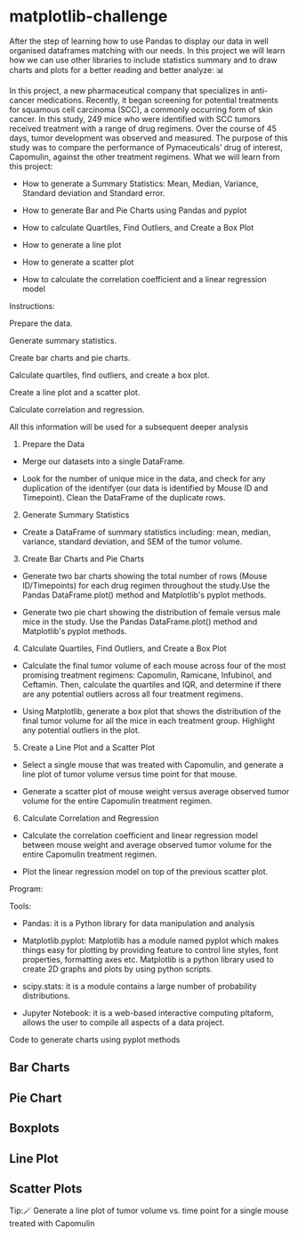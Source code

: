 # matplotlib-challenge

After the step of learning how to use Pandas to display our data in well organised dataframes matching with our needs.
In this project we will learn how we can use other libraries to include statistics summary and to draw charts and plots for a  better reading and better analyze: 📊

In this project, a new pharmaceutical company that specializes in anti-cancer medications. Recently, it began screening for potential treatments for squamous cell carcinoma (SCC), a commonly occurring form of skin cancer. In this study, 249 mice who were identified with SCC tumors received treatment with a range of drug regimens. Over the course of 45 days, tumor development was observed and measured. The purpose of this study was to compare the performance of Pymaceuticals’ drug of interest, Capomulin, against the other treatment regimens.
What we will learn from this project:

- How to generate a Summary Statistics: Mean,	Median, Variance, Standard deviation and Standard error.

- How to generate Bar and Pie Charts using Pandas and pyplot
  
- How to calculate Quartiles, Find Outliers, and Create a Box Plot

- How to generate a line plot

- How to generate a scatter plot

- How to calculate the correlation coefficient and a linear regression model 

Instructions:

Prepare the data.

Generate summary statistics.

Create bar charts and pie charts.

Calculate quartiles, find outliers, and create a box plot.

Create a line plot and a scatter plot.

Calculate correlation and regression.

All this information will be used for a subsequent deeper analysis

1. Prepare the Data
   
- Merge our datasets into a single DataFrame.

- Look for the number of unique mice  in the data, and  check for any  duplication of the identifyer (our data is identified by Mouse ID and Timepoint). Clean the DataFrame of the duplicate rows.

2. Generate Summary Statistics
   
- Create a DataFrame of summary statistics including:  mean, median, variance, standard deviation, and SEM of the tumor volume.

3. Create Bar Charts and Pie Charts
   
- Generate two bar charts showing the total number of rows (Mouse ID/Timepoints) for each drug regimen throughout the study.Use the Pandas DataFrame.plot() method and  Matplotlib's pyplot methods.

- Generate two pie chart showing the distribution of female versus male mice in the study. Use the Pandas DataFrame.plot() method and  Matplotlib's pyplot methods. 

4. Calculate Quartiles, Find Outliers, and Create a Box Plot
   
- Calculate the final tumor volume of each mouse across four of the most promising treatment regimens: Capomulin, Ramicane, Infubinol, and Ceftamin. Then, calculate the quartiles and IQR, and determine if there are any potential outliers across all four treatment regimens. 

- Using Matplotlib, generate a box plot that shows the distribution of the final tumor volume for all the mice in each treatment group. Highlight any potential outliers in the plot.

5. Create a Line Plot and a Scatter Plot
   
- Select a single mouse that was treated with Capomulin, and generate a line plot of tumor volume versus time point for that mouse.

- Generate a scatter plot of mouse weight versus average observed tumor volume for the entire Capomulin treatment regimen.

6. Calculate Correlation and Regression
   
- Calculate the correlation coefficient and linear regression model between mouse weight and average observed tumor volume for the entire Capomulin treatment regimen.

- Plot the linear regression model on top of the previous scatter plot.

Program:

Tools:

- Pandas: it is a Python library for data manipulation and analysis

- Matplotlib.pyplot:  Matplotlib has a module named pyplot which makes things easy for plotting by providing feature to control line styles, font properties, formatting axes etc. Matplotlib is a python library used to create 2D graphs and plots by using python scripts.

- scipy.stats: it is a module contains a large number of probability distributions.

- Jupyter Notebook: it is a web-based interactive computing pltaform, allows the user to compile all aspects of a data project.

Code to generate charts using pyplot methods
## Bar Charts
## Pie Chart
## Boxplots
## Line Plot
## Scatter Plots

Tip:🪄
Generate a line plot of tumor volume vs. time point for a single mouse treated with Capomulin
